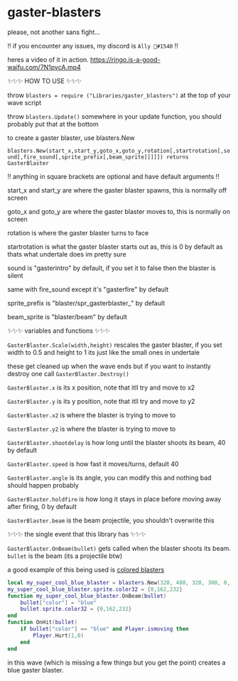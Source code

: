 # gaster-blasters
please, not another sans fight...

!! if you encounter any issues, my discord is `Ally 🍦#1540` !!

heres a video of it in action. https://ringo.is-a-good-waifu.com/7N1pvcA.mp4


✨✨✨ HOW TO USE ✨✨✨

throw `blasters = require ("Libraries/gaster_blasters")` at the top of your wave script

throw `blasters.Update()` somewhere in your update function, you should probably put that at the bottom

to create a gaster blaster, use blasters.New

`blasters.New(start_x,start_y,goto_x,goto_y,rotation[,startrotation[,sound[,fire_sound[,sprite_prefix[,beam_sprite]]]]]) returns GasterBlaster`

!! anything in square brackets are optional and have default arguments !!

start_x and start_y are where the gaster blaster spawns, this is normally off screen

goto_x and goto_y are where the gaster blaster moves to, this is normally on screen

rotation is where the gaster blaster turns to face

startrotation is what the gaster blaster starts out as, this is 0 by default as thats what undertale does im pretty sure

sound is "gasterintro" by default, if you set it to false then the blaster is silent

same with fire_sound except it's "gasterfire" by default

sprite_prefix is "blaster/spr_gasterblaster_" by default

beam_sprite is "blaster/beam" by default

✨✨✨ variables and functions ✨✨✨

`GasterBlaster.Scale(width,height)` rescales the gaster blaster, if you set width to 0.5 and height to 1 its just like the small ones in undertale

these get cleaned up when the wave ends but if you want to instantly destroy one call `GasterBlaster.Destroy()`

`GasterBlaster.x` is its x position, note that itll try and move to x2

`GasterBlaster.y` is its y position, note that itll try and move to y2

`GasterBlaster.x2` is where the blaster is trying to move to

`GasterBlaster.y2` is where the blaster is trying to move to

`GasterBlaster.shootdelay` is how long until the blaster shoots its beam, 40 by default

`GasterBlaster.speed` is how fast it moves/turns, default 40

`GasterBlaster.angle` is its angle, you can modify this and nothing bad should happen probably

`GasterBlaster.holdfire` is how long it stays in place before moving away after firing, 0 by default

`GasterBlaster.beam` is the beam projectile, you shouldn't overwrite this

✨✨✨ the single event that this library has ✨✨✨

`GasterBlaster.OnBeam(bullet)` gets called when the blaster shoots its beam. `bullet` is the beam (its a projectile btw)

a good example of this being used is [colored blasters](https://o.lol-sa.me/2CUA1G7.mp4)

```lua
local my_super_cool_blue_blaster = blasters.New(320, 480, 320, 300, 0, 0)
my_super_cool_blue_blaster.sprite.color32 = {0,162,232}
function my_super_cool_blue_blaster.OnBeam(bullet)
    bullet["color"] = "blue"
    bullet.sprite.color32 = {0,162,232}
end
function OnHit(bullet)
    if bullet["color"] == "blue" and Player.ismoving then
        Player.Hurt(1,0)
    end
end
```
in this wave (which is missing a few things but you get the point) creates a blue gaster blaster.
